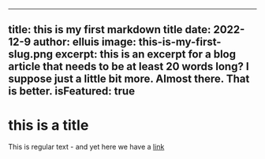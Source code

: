 ___
title: this is my first markdown title
date: 2022-12-9
author: elluis
image: this-is-my-first-slug.png
excerpt: this is an excerpt for a blog article that needs to be at least 20 words long? I suppose
just a little bit more. Almost there. That is better.
isFeatured: true
----


# this is a title



This is regular text - and yet here we have a [link](https://google.com)
